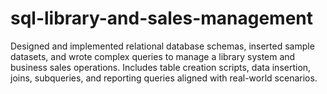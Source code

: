 # sql-library-and-sales-management
Designed and implemented relational database schemas, inserted sample datasets, and wrote complex queries to manage a library system and business sales operations. Includes table creation scripts, data insertion, joins, subqueries, and reporting queries aligned with real-world scenarios.
